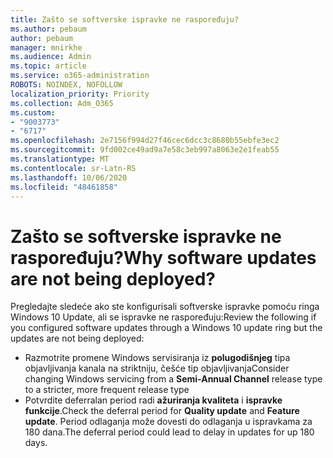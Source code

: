 ```yaml
---
title: Zašto se softverske ispravke ne raspoređuju?
ms.author: pebaum
author: pebaum
manager: mnirkhe
ms.audience: Admin
ms.topic: article
ms.service: o365-administration
ROBOTS: NOINDEX, NOFOLLOW
localization_priority: Priority
ms.collection: Adm_O365
ms.custom:
- "9003773"
- "6717"
ms.openlocfilehash: 2e7156f994d27f46cec6dcc3c8680b55ebfe3ec2
ms.sourcegitcommit: 9fd002ce49ad9a7e58c3eb997a8063e2e1feab55
ms.translationtype: MT
ms.contentlocale: sr-Latn-RS
ms.lasthandoff: 10/06/2020
ms.locfileid: "48461858"
---
```

# <a name="why-software-updates-are-not-being-deployed"></a><span data-ttu-id="a5d72-102">Zašto se softverske ispravke ne raspoređuju?</span><span class="sxs-lookup"><span data-stu-id="a5d72-102">Why software updates are not being deployed?</span></span>

<span data-ttu-id="a5d72-103">Pregledajte sledeće ako ste konfigurisali softverske ispravke pomoću ringa Windows 10 Update, ali se ispravke ne raspoređuju:</span><span class="sxs-lookup"><span data-stu-id="a5d72-103">Review the following if you configured software updates through a Windows 10 update ring but the updates are not being deployed:</span></span>  

- <span data-ttu-id="a5d72-104">Razmotrite promene Windows servisiranja iz  **polugodišnjeg**  tipa objavljivanja kanala na striktniju, češće tip objavljivanja</span><span class="sxs-lookup"><span data-stu-id="a5d72-104">Consider changing Windows servicing from a  **Semi-Annual Channel**  release type to a stricter, more frequent release type</span></span>  
- <span data-ttu-id="a5d72-105">Potvrdite deferralan period radi  **ažuriranja kvaliteta**  i  **ispravke funkcije**.</span><span class="sxs-lookup"><span data-stu-id="a5d72-105">Check the deferral period for  **Quality update**  and  **Feature update**.</span></span> <span data-ttu-id="a5d72-106">Period odlaganja može dovesti do odlaganja u ispravkama za 180 dana.</span><span class="sxs-lookup"><span data-stu-id="a5d72-106">The deferral period could lead to delay in updates for up 180 days.</span></span>
